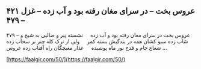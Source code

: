 ## عروس بخت – در سرای مغان رفته بود و آب زده – غزل ۴۲۱ – ۴۷۹


۴۷۹ &#8211; عروس بخت در سرای مغان رفته بود و آب زده     نشسته پیر و صالیی به شیخ و شاب زده سبو کشان همه در بندگیش بسته کمر     ولی از ترک کله چتر بر سحاب زده شعاع جام و قدح نور ماه پوشیده     عذار مغبچگان راه آفتاب زده عروس &#8230;

[https://faalgir.com/50/](https://faalgir.com/50/) 